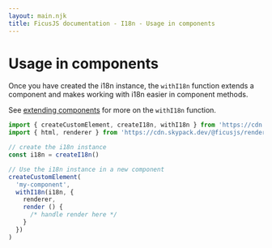 ```yaml
---
layout: main.njk
title: FicusJS documentation - I18n - Usage in components
---
```

# Usage in components

Once you have created the i18n instance, the `withI18n` function extends a component and makes working with i18n easier in component methods.

See [extending components](/composition) for more on the `withI18n` function.

```js
import { createCustomElement, createI18n, withI18n } from 'https://cdn.skypack.dev/ficusjs@3'
import { html, renderer } from 'https://cdn.skypack.dev/@ficusjs/renderers@4/uhtml'

// create the i18n instance
const i18n = createI18n()

// Use the i18n instance in a new component
createCustomElement(
  'my-component',
  withI18n(i18n, {
    renderer,
    render () {
      /* handle render here */
    }
  })
)
```
